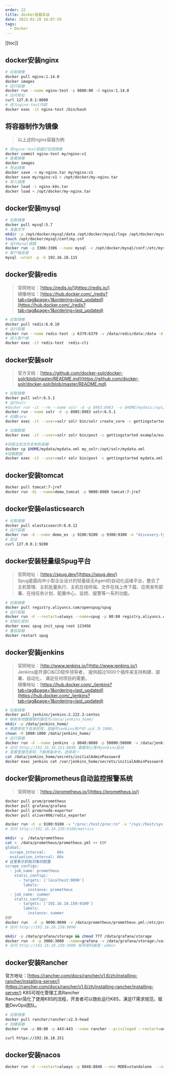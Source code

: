 ```yaml
---
order: 22
title: docker容器实战
date: 2023-02-20 16:07:59
tags: 
  - Docker
---
```


<!-- more -->
[[toc]]

## docker安装nginx

```bash
# 拉取镜像
docker pull nginx:1.14.0
docker images
# 运行容器
docker run --name nginx-test -p 8080:80 -d nginx:1.14.0
# 访问地址
curl 127.0.0.1:8080
# 进入nginx-test内部
docker exec -it nginx-test /bin/bash
```

## 将容器制作为镜像
>
> 以上述的nginx容器为例

```bash
# 将nginx-test容器打包成镜像
docker commit nginx-test my/nginx:v1
# 查看镜像
docker images
# 导出镜像
docker save -o my-nginx.tar my/nginx:v1
docker save my/nginx:v1 > /opt/docker/my-nginx.tar
# 导入镜像
docker load -i nginx-k8s.tar
docker load < /opt/docker/my-nginx.tar
```

## docker安装mysql

```bash
# 拉取镜像
docker pull mysql:5.7
# 准备文件
mkdir -p /opt/docker/mysql/data /opt/docker/mysql/logs /opt/docker/mysql/conf
touch /opt/docker/mysql/conf/my.cnf
# 运行mysql容器
docker run -p 3306:3306 --name mysql -v /opt/docker/mysql/conf:/etc/mysql/conf.d -v /opt/docker/mysql/logs:/logs -v /opt/docker/mysql/data:/var/lib/mysql -e MYSQL_ROOT_PASSWORD=123456 -d mysql:5.7
# 客户端连接
mysql -uroot -p -h 192.16.18.115
```

## docker安装redis
>
> 官网地址：[https://redis.io/](https://redis.io/)<br/>
> 镜像地址：[https://hub.docker.com/_/redis?tab=tag&page=1&ordering=last_updated](https://hub.docker.com/_/redis?tab=tag&page=1&ordering=last_updated)

```bash
# 拉取镜像
docker pull redis:6.0.10
# 运行容器
docker run --name redis-test -p 6379:6379 -v /data/redis/data:/data -d redis:6.0.10 --appendonly yes 
# 进入客户端
docker exec -it redis-test  redis-cli
```

## docker安装solr
>
> 官方文档：[https://github.com/docker-solr/docker-solr/blob/master/README.md](https://github.com/docker-solr/docker-solr/blob/master/README.md)

```bash
# 拉取镜像
docker pull solr:6.5.1
# 运行solr
#docker run -it --rm --name solr -d -p 8983:8983  -v $HOME/mydata:/opt/solr/mydata solr:6.5.1
docker run --name solr -d -p 8985:8983 solr:6.5.1
# 创建core
docker exec -it --user=solr solr bin/solr create_core -c gettingstarted

# 加载数据
docker exec -it --user=solr solr bin/post -c gettingstarted example/exampledocs/manufacturers.xml

#将宿主机文件复制到容器
docker cp $HOME/mydata/mydata.xml my_solr:/opt/solr/mydata.xml
#加载数据
docker exec -it --user=solr solr bin/post -c gettingstarted mydata.xml
```

## docker安装tomcat

```bash
docker pull tomcat:7-jre7
docker run -di --name=demo_tomcat -p 9000:8080 tomcat:7-jre7
```

## docker安装elasticsearch

```bash
# 拉取镜像
docker pull elasticsearch:6.8.12
# 运行容器
docker run -d --name demo_es -p 9200:9200 -p 9300:9300 -e "discovery.type=single-node" elasticsearch:6.8.12
# 验证
curl 127.0.0.1:9200
```

## docker安装轻量级Spug平台
>
> 官网地址：[https://spug.dev/](https://spug.dev/)<br/>
> Spug是面向中小型企业设计的轻量级无Agent的自动化运维平台，整合了主机管理、主机批量执行、主机在线终端、文件在线上传下载、应用发布部署、在线任务计划、配置中心、监控、报警等一系列功能。

```bash
# 拉取镜像
docker pull registry.aliyuncs.com/openspug/spug
# 运行容器
docker run -d --restart=always --name=spug -p 80:80 registry.aliyuncs.com/openspug/spug
# 初始化密码
docker exec spug init_spug root 123456
# 重启容器
docker restart spug
```

## docker安装jenkins
>
> 官网地址：[http://www.jenkins.io/](http://www.jenkins.io/)<br/>
> Jenkins是开源CI&CD软件领导者， 提供超过1000个插件来支持构建、部署、自动化， 满足任何项目的需要。<br/>
> 镜像地址：[https://hub.docker.com/_/jenkins?tab=tag&page=1&ordering=last_updated](https://hub.docker.com/_/jenkins?tab=tag&page=1&ordering=last_updated)

```bash
# 拉取镜像
docker pull jenkins/jenkins:2.222.3-centos
# 映射本地数据卷的路径为/data/jenkins_home/
mkdir -p /data/jenkins_home/
# 需要修改下目录权限，容器中jenkins用户的 uid 为 1000。
chown -R 1000:1000 /data/jenkins_home/
# 运行容器
docker run -d --name jenkins -p 8040:8080 -p 50000:50000 -v /data/jenkins_home:/var/jenkins_home jenkins/jenkins:2.222.3-centos
# 访问 http://192.16.18.151:8040 需要耐心等待jenkins启动
# 查看管理员密码 下面两条命令，选择其一
cat /data/jenkins_home/secrets/initialAdminPassword
docker exec jenkins cat /var/jenkins_home/secrets/initialAdminPassword
```

## docker安装prometheus自动监控报警系统
>
> 官网地址：[https://prometheus.io/](https://prometheus.io/)<br/>

```bash
docker pull prom/prometheus
docker pull grafana/grafana
docker pull prom/node-exporter
docker pull oliver006/redis_exporter

docker run -d -p 9100:9100 -v "/proc:/host/proc:ro" -v "/sys:/host/sys:ro" -v "/:/rootfs:ro" prom/node-exporter
# 访问 http://192.16.18.150:9100/metrics

mkdir -p  /data/prometheus
cat >  /data/prometheus/prometheus.yml << EOF
global:
  scrape_interval:     60s
  evaluation_interval: 60s
# 这里表示抓取对象的配置
scrape_configs:
  - job_name: prometheus
    static_configs:
      - targets: ['localhost:9090']
        labels:
          instance: prometheus
  - job_name: summer
    static_configs:
      - targets: ['192.16.18.150:9100']
        labels:
          instance: summer
EOF
docker run  -d -p 9090:9090 -v /data/prometheus/prometheus.yml:/etc/prometheus/prometheus.yml prom/prometheus
# 访问 http://192.16.18.150:9090

mkdir -p /data/grafana/storage && chmod 777 /data/grafana/storage
docker run -d -p 3000:3000 --name=grafana -v /data/grafana/storage:/var/lib/grafana grafana/grafana
# 访问 http://192.16.18.150:3000 账号密码都是：admin
```

## docker安装Rancher

官方地址：[https://rancher.com/docs/rancher/v1.6/zh/installing-rancher/installing-server/](https://rancher.com/docs/rancher/v1.6/zh/installing-rancher/installing-server/)
K8S可视化管理工具Rancher  
Rancher简化了使用K8S的流程，开发者可以随处运行K8S，满足IT需求规范，赋能DevOps团队。

``` bash
# 拉取镜像
docker pull rancher/rancher:v2.5-head
# 创建容器
docker run -p 80:80 -p 443:443 --name rancher --privileged --restart=unless-stopped -d rancher/rancher:v2.5-head

curl https://192.16.18.151
```

## docker安装nacos

```bash
docker run -d --restart=always -p 8848:8848 --env MODE=standalone  --name nacos  nacos/nacos-server:2.0.1
```
